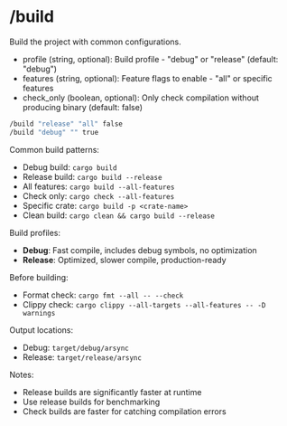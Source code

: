 # /build

Build the project with common configurations.

- profile (string, optional): Build profile - "debug" or "release" (default: "debug")
- features (string, optional): Feature flags to enable - "all" or specific features
- check_only (boolean, optional): Only check compilation without producing binary (default: false)

```bash
/build "release" "all" false
/build "debug" "" true
```

Common build patterns:
- Debug build: `cargo build`
- Release build: `cargo build --release`
- All features: `cargo build --all-features`
- Check only: `cargo check --all-features`
- Specific crate: `cargo build -p <crate-name>`
- Clean build: `cargo clean && cargo build --release`

Build profiles:
- **Debug**: Fast compile, includes debug symbols, no optimization
- **Release**: Optimized, slower compile, production-ready

Before building:
- Format check: `cargo fmt --all -- --check`
- Clippy check: `cargo clippy --all-targets --all-features -- -D warnings`

Output locations:
- Debug: `target/debug/arsync`
- Release: `target/release/arsync`

Notes:
- Release builds are significantly faster at runtime
- Use release builds for benchmarking
- Check builds are faster for catching compilation errors

